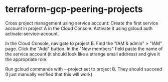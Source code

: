 # terraform-gcp-peering-projects

Cross project management using service account:
Create the first service account in project A in the Cloud Console. Activate it using gcloud auth activate-service-account.

In the Cloud Console, navigate to project B. Find the "IAM & admin" > "IAM" page. Click the "Add" button. In the "New members" field paste the name of the service account (it should look like a strange email address) and give it the appropriate role.

Run gcloud commands with --project set to project B. They should succeed (I just manually verified that this will work).
